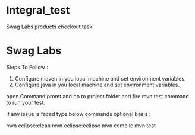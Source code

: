 # Integral_test
Swag Labs products checkout task
# Swag Labs

Steps To Follow : 
1. Configure maven in you local machine and set environment variables.
2. Configure java in you local machine and set environment variables.

open Command promt and go to project folder and fire mvn test command to run your test.

if any issue is faced type below commands optional basis : 

mvn eclipse:clean
mvn eclipse:eclipse
mvn compile
mvn test
